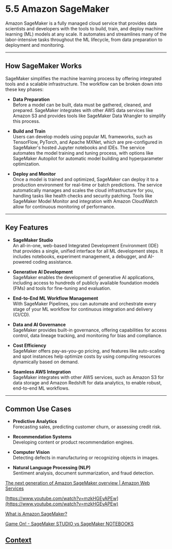 # 5.5 Amazon SageMaker

Amazon SageMaker is a fully managed cloud service that provides data scientists and developers with the tools to build, train, and deploy machine learning (ML) models at any scale. It automates and streamlines many of the labor-intensive tasks throughout the ML lifecycle, from data preparation to deployment and monitoring.

---

## How SageMaker Works

SageMaker simplifies the machine learning process by offering integrated tools and a scalable infrastructure. The workflow can be broken down into these key phases:

- **Data Preparation**  
  Before a model can be built, data must be gathered, cleaned, and prepared. SageMaker integrates with other AWS data services like Amazon S3 and provides tools like SageMaker Data Wrangler to simplify this process.

- **Build and Train**  
  Users can develop models using popular ML frameworks, such as TensorFlow, PyTorch, and Apache MXNet, which are pre-configured in SageMaker's hosted Jupyter notebooks and IDEs. The service automates the model training and tuning process, with options like SageMaker Autopilot for automatic model building and hyperparameter optimization.

- **Deploy and Monitor**  
  Once a model is trained and optimized, SageMaker can deploy it to a production environment for real-time or batch predictions. The service automatically manages and scales the cloud infrastructure for you, handling tasks like health checks and security patching. Tools like SageMaker Model Monitor and integration with Amazon CloudWatch allow for continuous monitoring of performance.

---

## Key Features

- **SageMaker Studio**  
  An all-in-one, web-based Integrated Development Environment (IDE) that provides a single, unified interface for all ML development steps. It includes notebooks, experiment management, a debugger, and AI-powered coding assistance.

- **Generative AI Development**  
  SageMaker enables the development of generative AI applications, including access to hundreds of publicly available foundation models (FMs) and tools for fine-tuning and evaluation.

- **End-to-End ML Workflow Management**  
  With SageMaker Pipelines, you can automate and orchestrate every stage of your ML workflow for continuous integration and delivery (CI/CD).

- **Data and AI Governance**  
  SageMaker provides built-in governance, offering capabilities for access control, data lineage tracking, and monitoring for bias and compliance.

- **Cost Efficiency**  
  SageMaker offers pay-as-you-go pricing, and features like auto-scaling and spot instances help optimize costs by using computing resources dynamically based on demand.

- **Seamless AWS Integration**  
  SageMaker integrates with other AWS services, such as Amazon S3 for data storage and Amazon Redshift for data analytics, to enable robust, end-to-end ML workflows.

---

## Common Use Cases

- **Predictive Analytics**  
  Forecasting sales, predicting customer churn, or assessing credit risk.

- **Recommendation Systems**  
  Developing content or product recommendation engines.

- **Computer Vision**  
  Detecting defects in manufacturing or recognizing objects in images.

- **Natural Language Processing (NLP)**  
  Sentiment analysis, document summarization, and fraud detection.


[The next generation of Amazon SageMaker overview | Amazon Web Services](https://www.youtube.com/watch?v=EJsbKexFzrc)                   

[https://www.youtube.com/watch?v=mzkHGEyAPEw](https://www.youtube.com/watch?v=mzkHGEyAPEw)                     

[What is Amazon SageMaker?](https://www.youtube.com/watch?v=CK_xC4T1blk)                      

[Game On! - SageMaker STUDIO vs SageMaker NOTEBOOKS](https://www.youtube.com/watch?v=RxofqeoNqM0)                


## [Context](./../context.md)

